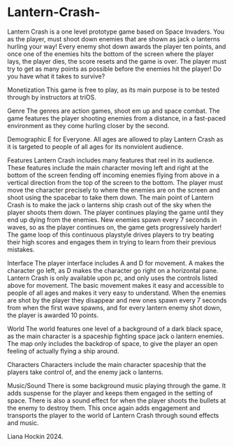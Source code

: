 ﻿# Lantern-Crash-
Lantern Crash is a one level prototype game based on Space Invaders. You as the player, must
shoot down enemies that are shown as jack o lanterns hurling your way! Every enemy shot down
awards the player ten points, and once one of the enemies hits the bottom of the screen where the
player lays, the player dies, the score resets and the game is over. The player must try to get as
many points as possible before the enemies hit the player! Do you have what it takes to survive?

Monetization
This game is free to play, as its main purpose is to be tested through by instructors at triOS.

Genre
The genres are action games, shoot em up and space combat. The game features the player
shooting enemies from a distance, in a fast-paced environment as they come hurling closer by the
second.

Demographic
E for Everyone. All ages are allowed to play Lantern Crash as it is targeted to people of all ages
for its nonviolent audience.

Features
Lantern Crash includes many features that reel in its audience. These features include the main
character moving left and right at the bottom of the screen fending off incoming enemies flying
from above in a vertical direction from the top of the screen to the bottom. The player must move
the character precisely to where the enemies are on the screen and shoot using the spacebar to
take them down. The main point of Lantern Crash is to make the jack o lanterns ship crash out of
the sky when the player shoots them down. The player continues playing the game until they end
up dying from the enemies. New enemies spawn every 7 seconds in waves, so as the player
continues on, the game gets progressively harder! The game loop of this continuous playstyle
drives players to try beating their high scores and engages them in trying to learn from their
previous mistakes.

Interface
The player interface includes A and D for movement. A makes the character go left, as D makes
the character go right on a horizontal pane. Lantern Crash is only available upon pc, and only
uses the controls listed above for movement. The basic movement makes it easy and accessible
to people of all ages and makes it very easy to understand. When the enemies are shot by the
player they disappear and new ones spawn every 7 seconds from when the first wave spawns,
and for every lantern enemy shot down, the player is awarded 10 points. 

World
The world features one level of a background of a dark black space, as the main character is a
spaceship fighting space jack o lantern enemies. The map only includes the backdrop of space, to
give the player an open feeling of actually flying a ship around. 

Characters
Characters include the main character spaceship that the players take control of, and the enemy
jack o lanterns. 

Music/Sound
There is some background music playing through the game. It adds suspense for the player and
keeps them engaged in the setting of space. There is also a sound effect for when the player
shoots the bullets at the enemy to destroy them. This once again adds engagement and transports
the player to the world of Lantern Crash through sound effects and music. 

Liana Hockin 2024.
